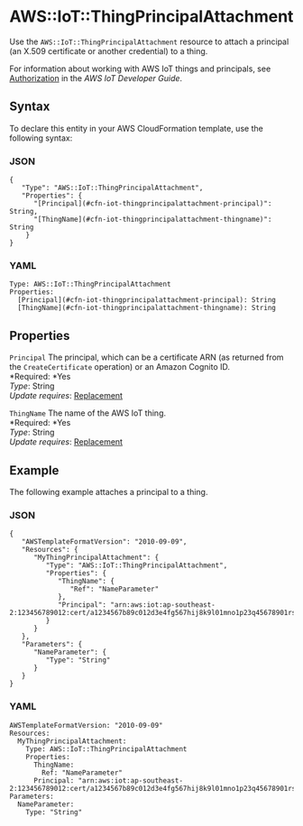 # AWS::IoT::ThingPrincipalAttachment<a name="aws-resource-iot-thingprincipalattachment"></a>

Use the `AWS::IoT::ThingPrincipalAttachment` resource to attach a principal \(an X\.509 certificate or another credential\) to a thing\.

For information about working with AWS IoT things and principals, see [Authorization](http://docs.aws.amazon.com/iot/latest/developerguide/authorization.html) in the *AWS IoT Developer Guide*\.

## Syntax<a name="w3ab2c21c10d763b7"></a>

To declare this entity in your AWS CloudFormation template, use the following syntax:

### JSON<a name="aws-resource-iot-thingprincipalattachment-syntax.json"></a>

```
{
   "Type": "AWS::IoT::ThingPrincipalAttachment",
   "Properties": {
      "[Principal](#cfn-iot-thingprincipalattachment-principal)": String,
      "[ThingName](#cfn-iot-thingprincipalattachment-thingname)": String
    }
}
```

### YAML<a name="aws-resource-iot-thingprincipalattachment-syntax.yaml"></a>

```
Type: AWS::IoT::ThingPrincipalAttachment
Properties:
  [Principal](#cfn-iot-thingprincipalattachment-principal): String
  [ThingName](#cfn-iot-thingprincipalattachment-thingname): String
```

## Properties<a name="w3ab2c21c10d763b9"></a>

`Principal`  <a name="cfn-iot-thingprincipalattachment-principal"></a>
The principal, which can be a certificate ARN \(as returned from the `CreateCertificate` operation\) or an Amazon Cognito ID\.  
*Required: *Yes  
*Type*: String  
*Update requires*: [Replacement](using-cfn-updating-stacks-update-behaviors.md#update-replacement)

`ThingName`  <a name="cfn-iot-thingprincipalattachment-thingname"></a>
The name of the AWS IoT thing\.  
*Required: *Yes  
*Type*: String  
*Update requires*: [Replacement](using-cfn-updating-stacks-update-behaviors.md#update-replacement)

## Example<a name="w3ab2c21c10d763c11"></a>

The following example attaches a principal to a thing\.

### JSON<a name="aws-resource-iot-thingprincipalattachment-example.json"></a>

```
{
   "AWSTemplateFormatVersion": "2010-09-09",
   "Resources": {
      "MyThingPrincipalAttachment": {
         "Type": "AWS::IoT::ThingPrincipalAttachment",
         "Properties": {
            "ThingName": {
               "Ref": "NameParameter"
            },
            "Principal": "arn:aws:iot:ap-southeast-2:123456789012:cert/a1234567b89c012d3e4fg567hij8k9l01mno1p23q45678901rs234567890t1u2"
         }
      }
   },
   "Parameters": {
      "NameParameter": {
         "Type": "String"
      }
   }
}
```

### YAML<a name="aws-resource-iot-thingprincipalattachment-example.yaml"></a>

```
AWSTemplateFormatVersion: "2010-09-09"
Resources: 
  MyThingPrincipalAttachment: 
    Type: AWS::IoT::ThingPrincipalAttachment
    Properties: 
      ThingName: 
        Ref: "NameParameter"
      Principal: "arn:aws:iot:ap-southeast-2:123456789012:cert/a1234567b89c012d3e4fg567hij8k9l01mno1p23q45678901rs234567890t1u2"
Parameters: 
  NameParameter: 
    Type: "String"
```